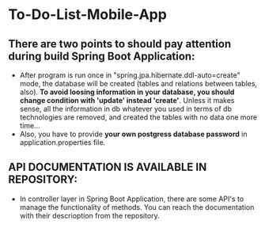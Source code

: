 # To-Do-List-Mobile-App

## There are two points to should pay attention during build Spring Boot Application:

* After program is run once in "spring.jpa.hibernate.ddl-auto=create" mode, the database will be created (tables and relations between tables, also). **To avoid loosing information in your database, you should change condition with 'update' instead 'create'**. Unless it makes sense, all the information in db whatever you used in terms of db technologies are removed, and created the tables with no data one more time...
* Also, you have to provide **your own postgress database password** in application.properties file.

## API DOCUMENTATION IS AVAILABLE IN REPOSITORY: 
- In controller layer in Spring Boot Application, there are some API's to manage the functionality of methods. You can reach the documentation with their descrioption from the repository.
